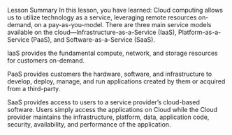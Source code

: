 Lesson Summary
In this lesson, you have learned:
Cloud computing allows us to utilize technology as a service, leveraging remote resources on-demand, on a pay-as-you-model. There are three main service models available on the cloud—Infrastructure-as-a-Service (IaaS), Platform-as-a-Service (PaaS), and Software-as-a-Service (SaaS). 

IaaS provides the fundamental compute, network, and storage resources for customers on-demand. 

PaaS provides customers the hardware, software, and infrastructure to develop, deploy, manage, and run applications created by them or acquired from a third-party.

SaaS provides access to users to a service provider’s cloud-based software. Users simply access the applications on Cloud while the Cloud provider maintains the infrastructure, platform, data, application code, security, availability, and performance of the application.

